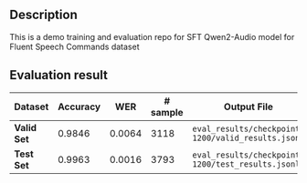 ## Description
This is a demo training and evaluation repo for SFT Qwen2-Audio model for Fluent Speech Commands dataset

## Evaluation result
| Dataset | Accuracy | WER | # sample | Output File |
|----------|-----------|------|----------|----------------|
| **Valid Set** | 0.9846 | 0.0064 | 3118 | `eval_results/checkpoint-1200/valid_results.jsonl` |
| **Test Set**  | 0.9963 | 0.0016 | 3793 | `eval_results/checkpoint-1200/test_results.jsonl` |
